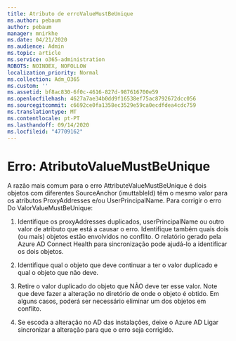 ```yaml
---
title: Atributo de erroValueMustBeUnique
ms.author: pebaum
author: pebaum
manager: mnirkhe
ms.date: 04/21/2020
ms.audience: Admin
ms.topic: article
ms.service: o365-administration
ROBOTS: NOINDEX, NOFOLLOW
localization_priority: Normal
ms.collection: Adm_O365
ms.custom: ''
ms.assetid: bf8ac830-6f0c-4616-827d-987616700e59
ms.openlocfilehash: 4627a7ae34b0dd9f16538ef75ac8792672dcc056
ms.sourcegitcommit: c6692ce0fa1358ec3529e59ca0ecdfdea4cdc759
ms.translationtype: MT
ms.contentlocale: pt-PT
ms.lasthandoff: 09/14/2020
ms.locfileid: "47709162"
---
```

# <a name="error-attributevaluemustbeunique"></a>Erro: AtributoValueMustBeUnique

A razão mais comum para o erro AttributeValueMustBeUnique é dois objetos com diferentes SourceAnchor (imuttableId) têm o mesmo valor para os atributos ProxyAddresses e/ou UserPrincipalName. Para corrigir o erro Do ValorValueMustBeUnique:
  
1. Identifique os proxyAddresses duplicados, userPrincipalName ou outro valor de atributo que está a causar o erro. Identifique também quais dois (ou mais) objetos estão envolvidos no conflito. O relatório gerado pela Azure AD Connect Health para sincronização pode ajudá-lo a identificar os dois objetos.
    
2. Identifique qual o objeto que deve continuar a ter o valor duplicado e qual o objeto que não deve.
    
3. Retire o valor duplicado do objeto que NÃO deve ter esse valor. Note que deve fazer a alteração no diretório de onde o objeto é obtido. Em alguns casos, poderá ser necessário eliminar um dos objetos em conflito.
    
4. Se escoda a alteração no AD das instalações, deixe o Azure AD Ligar sincronizar a alteração para que o erro seja corrigido.
    

